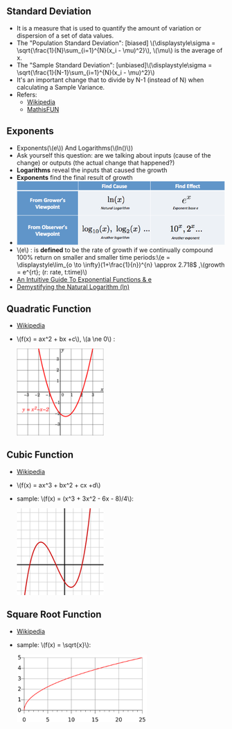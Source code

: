 
## Standard Deviation
* It is a measure that is used to quantify the amount of variation or dispersion of a set of data values.
* The "Population Standard Deviation": [biased] \\(\displaystyle\sigma = \sqrt{\frac{1}{N}\sum_{i=1}^{N}(x_i - \mu)^2}\\), \\(\mu\\) is the average of x.
* The "Sample Standard Deviation": [unbiased]\\(\displaystyle\sigma = \sqrt{\frac{1}{N-1}\sum_{i=1}^{N}(x_i - \mu)^2}\\)
*  It's an important change that to 
divide by N-1 (instead of N) when calculating a Sample Variance.
* Refers:
   * [Wikipedia](https://en.wikipedia.org/wiki/Standard_deviation)
   * [MathisFUN](https://www.mathsisfun.com/data/standard-deviation.html)

   
## Exponents
* Exponents(\\(e\\)) And Logarithms(\\(ln()\\))
* Ask yourself this question: are we talking about inputs (cause of the change) or outputs (the actual change that happened?)
* **Logarithms** reveal the inputs that caused the growth	
* **Exponents** find the final result of growth
* ![week-3-exponents-and-logarithms](stanford-machine-learning/media/week-3-exponents-and-logarithms.png)
* \\(e\\) : is **defined** to be the rate of growth if we continually compound 100% return on smaller and smaller time periods:\\(e = \displaystyle\lim_{o \to \infty}(1+\frac{1}{n})^{n} \approx 2.718$ ,\\(growth = e^{rt}; (r: rate, t:time)\\) 
* [An Intuitive Guide To Exponential Functions & e](https://betterexplained.com/articles/an-intuitive-guide-to-exponential-functions-e/) 
* [Demystifying the Natural Logarithm (ln)](https://betterexplained.com/articles/demystifying-the-natural-logarithm-ln/) 


## Quadratic Function
* [Wikipedia](https://en.wikipedia.org/wiki/Quadratic_function)
* \\(f(x) = ax^2 + bx +c\\), \\(a \ne 0\\) :
    
   <img src="stanford-machine-learning/media/week-2-8.png" width=200/>

## Cubic Function
* [Wikipedia](https://en.wikipedia.org/wiki/Cubic_function)
* \\(f(x) = ax^3 + bx^2 + cx +d\\)
* sample: \\(f(x) = (x^3 + 3x^2 - 6x - 8)/4\\):
    
   <img src="stanford-machine-learning/media/week-2-7.png" width=200/>

## Square Root Function
* [Wikipedia](https://en.wikipedia.org/wiki/Square_root)
* sample: \\(f(x) = \sqrt{x}\\):
    
   <img src="stanford-machine-learning/media/week-2-9.png" width=300/>




